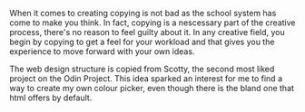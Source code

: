 When it comes to creating copying is not bad as the school system has come to make you think.
In fact, copying is a nescessary part of the creative process, there's no reason to feel guilty about it. 
In any creative field, you begin by copying to get a feel for your workload and that gives you the experience to move forward with your own ideas.


The web design structure is copied from Scotty, the second most liked project on the Odin Project. This idea sparked an interest for me to find a way to create my own colour picker, even though there is the bland one that html offers by default.